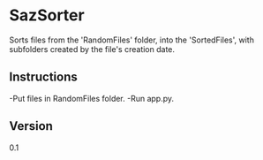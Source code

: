 # SazSorter
Sorts files from the 'RandomFiles' folder, into the 'SortedFiles', with subfolders created by the file's creation date.

## Instructions
-Put files in RandomFiles folder.
-Run app.py.

## Version
0.1


